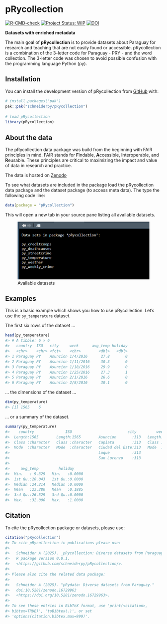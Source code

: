 
<!-- README.md is generated from README.Rmd. Please edit that file -->

# pRycollection

<!-- badges: start -->

[![R-CMD-check](https://github.com/schneiderpy/pRycollection/actions/workflows/R-CMD-check.yml/badge.svg)](https://github.com/schneiderpy/pRycollection/actions/workflows/R-CMD-check.yml)
[![Project Status:
WIP](https://www.repostatus.org/badges/latest/wip.svg)](https://www.repostatus.org/#wip)
[![DOI](https://zenodo.org/badge/DOI/10.5281/zenodo.16744968.svg)](https://doi.org/10.5281/zenodo.16744968)

<!-- badges: end -->

**Datasets with enriched metadata**

The main goal of **pRycollection** is to provide datasets about Paraguay
for research and teaching that are not easily found or accessible.
pRycollection is a combination of the 3-letter code for Paraguay - PRY -
and the word collection. The 3-letter code was chosen to avoid possible
confusion with the programming language Python (py).

## Installation

You can install the development version of pRycollection from
[GitHub](https://github.com/schneiderpy) with:

``` r
# install.packages("pak")
pak::pak("schneiderpy/pRycollection")

# load pRycollection
library(pRycollection)
```

## About the data

The pRycollection data package was build from the beginning with FAIR
principles in mind. FAIR stands for **F**indable, **A**ccessible,
**I**nteroperable, and **R**eusable. These principles are critical to
maximizing the impact and value of data in research and practice.

The data is hosted on [Zenodo](https://doi.org/10.5281/zenodo.16729963)

To see what datasets are included in the package load the pRycollection
data package and the dataset package (to access meta data). The type the
following code line:

``` r
data(package = "pRycollection")
```

This will open a new tab in your source pane listing all available
datasets.

<figure>
<img src="man/figures/Pane_pRycollection_datasets.png"
alt="Available datasets" />
<figcaption aria-hidden="true">Available datasets</figcaption>
</figure>

## Examples

This is a basic example which shows you how to use pRycollection. Let’s
use the `py_temperature` dataset.

The first six rows of the dataset …

``` r
head(py_temperature)
#> # A tibble: 6 × 6
#>   country  ISO   city     week      avg_temp holiday
#>   <chr>    <chr> <fct>    <chr>        <dbl>   <dbl>
#> 1 Paraguay PY    Asuncion 1/4/2016      27.8       0
#> 2 Paraguay PY    Asuncion 1/11/2016     30.3       0
#> 3 Paraguay PY    Asuncion 1/18/2016     29.9       0
#> 4 Paraguay PY    Asuncion 1/25/2016     27.3       1
#> 5 Paraguay PY    Asuncion 2/1/2016      26.6       0
#> 6 Paraguay PY    Asuncion 2/8/2016      30.1       0
```

… the dimensions of the dataset …

``` r
dim(py_temperature)
#> [1] 1565    6
```

… or a summary of the dataset.

``` r
summary(py_temperature)
#>    country              ISO                         city         week          
#>  Length:1565        Length:1565        Asuncion       :313   Length:1565       
#>  Class :character   Class :character   Capiata        :313   Class :character  
#>  Mode  :character   Mode  :character   Ciudad del Este:313   Mode  :character  
#>                                        Luque          :313                     
#>                                        San Lorenzo    :313                     
#>                                                                                
#>     avg_temp         holiday      
#>  Min.   : 9.329   Min.   :0.0000  
#>  1st Qu.:20.043   1st Qu.:0.0000  
#>  Median :24.214   Median :0.0000  
#>  Mean   :23.280   Mean   :0.1885  
#>  3rd Qu.:26.529   3rd Qu.:0.0000  
#>  Max.   :32.000   Max.   :1.0000
```

## Citation

To cite the pRycollection package or datasets, please use:

``` r
citation("pRycollection")
#> To cite pRycollection in publications please use:
#> 
#>   Schneider A (2025). _pRycollection: Diverse datasets from Paraguay_.
#>   R package version 0.0.1,
#>   <https://github.com/schneiderpy/pRycollection/>.
#> 
#> Please also cite the related data package:
#> 
#>   Schneider A (2025). "pRydata: Diverse datasets from Paraguay."
#>   doi:10.5281/zenodo.16729963
#>   <https://doi.org/10.5281/zenodo.16729963>.
#> 
#> To see these entries in BibTeX format, use 'print(<citation>,
#> bibtex=TRUE)', 'toBibtex(.)', or set
#> 'options(citation.bibtex.max=999)'.
```
